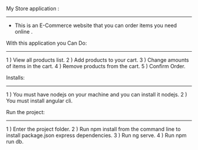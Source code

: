 My Store application :
_________________________________________________________________________________________
* This is an  E-Commerce website that you can order items you need online .

With this application you Can Do:
_________________________________________________________________________________________
1 ) View all products list.
2 ) Add products to your cart.
3 ) Change amounts of items in the cart.
4 ) Remove products from the cart.
5 ) Confirm Order.

Installs:
_________________________________________________________________________________________
1 ) You must have nodejs on your machine and you can install it nodejs.
2 ) You must install angular cli.

Run the project:
_________________________________________________________________________________________
1 ) Enter the project folder.
2 ) Run npm install from the command line to install package.json express dependencies.
3 ) Run ng serve.
4 ) Run npm run db.

